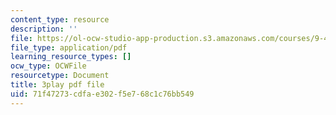 ```yaml
---
content_type: resource
description: ''
file: https://ol-ocw-studio-app-production.s3.amazonaws.com/courses/9-40-introduction-to-neural-computation-spring-2018/71f47273cdfae302f5e768c1c76bb549_vQpo3rTwUjc.pdf
file_type: application/pdf
learning_resource_types: []
ocw_type: OCWFile
resourcetype: Document
title: 3play pdf file
uid: 71f47273-cdfa-e302-f5e7-68c1c76bb549
---
```

